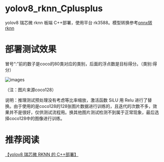 # yolov8_rknn_Cplusplus
yolov8 瑞芯微 rknn 板端 C++部署，使用平台 rk3588。模型转换参考[onnx转rknn](https://github.com/cqu20160901/yolov8n_onnx_tensorRT_rknn_horizon)

# 部署测试效果

冒号“:”前的数子是coco的80类对应的类别，后面的浮点数是目标得分。（类别:得分）

![images](https://github.com/cqu20160901/yolov8_rknn_Cplusplus/blob/main/examples/rknn_yolov8_demo_open/test_result.jpg)

（注：图片来源coco128）

说明：推理测试预处理没有考虑等比率缩放，激活函数 SiLU 用 Relu 进行了替换。由于使用的是coco128的128张图片数据进行训练的，且迭代的次数不多，效果并不是很好，仅供测试流程用。换其他图片测试检测不到属于正常现象，最后选择coco128中的图像进行训练。

# 推荐阅读
[【yolov8 瑞芯微 RKNN 的 C++部署】](https://blog.csdn.net/zhangqian_1/article/details/131130085)

